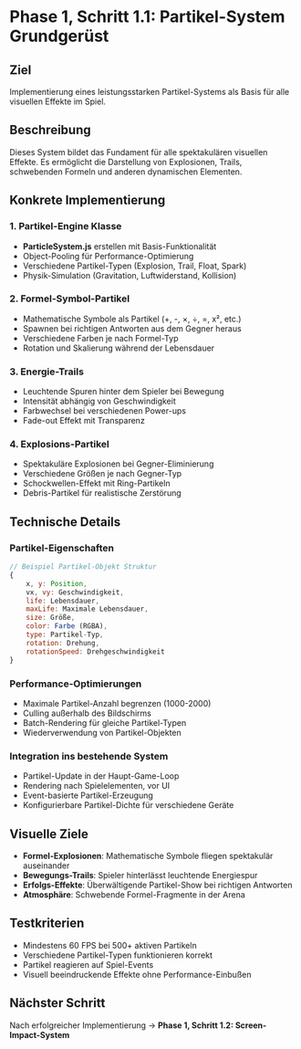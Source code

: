 # Phase 1, Schritt 1.1: Partikel-System Grundgerüst

## Ziel
Implementierung eines leistungsstarken Partikel-Systems als Basis für alle visuellen Effekte im Spiel.

## Beschreibung
Dieses System bildet das Fundament für alle spektakulären visuellen Effekte. Es ermöglicht die Darstellung von Explosionen, Trails, schwebenden Formeln und anderen dynamischen Elementen.

## Konkrete Implementierung

### 1. Partikel-Engine Klasse
- **ParticleSystem.js** erstellen mit Basis-Funktionalität
- Object-Pooling für Performance-Optimierung
- Verschiedene Partikel-Typen (Explosion, Trail, Float, Spark)
- Physik-Simulation (Gravitation, Luftwiderstand, Kollision)

### 2. Formel-Symbol-Partikel
- Mathematische Symbole als Partikel (+, -, ×, ÷, =, x², etc.)
- Spawnen bei richtigen Antworten aus dem Gegner heraus
- Verschiedene Farben je nach Formel-Typ
- Rotation und Skalierung während der Lebensdauer

### 3. Energie-Trails
- Leuchtende Spuren hinter dem Spieler bei Bewegung
- Intensität abhängig von Geschwindigkeit
- Farbwechsel bei verschiedenen Power-ups
- Fade-out Effekt mit Transparenz

### 4. Explosions-Partikel
- Spektakuläre Explosionen bei Gegner-Eliminierung
- Verschiedene Größen je nach Gegner-Typ
- Schockwellen-Effekt mit Ring-Partikeln
- Debris-Partikel für realistische Zerstörung

## Technische Details

### Partikel-Eigenschaften
```javascript
// Beispiel Partikel-Objekt Struktur
{
    x, y: Position,
    vx, vy: Geschwindigkeit,
    life: Lebensdauer,
    maxLife: Maximale Lebensdauer,
    size: Größe,
    color: Farbe (RGBA),
    type: Partikel-Typ,
    rotation: Drehung,
    rotationSpeed: Drehgeschwindigkeit
}
```

### Performance-Optimierungen
- Maximale Partikel-Anzahl begrenzen (1000-2000)
- Culling außerhalb des Bildschirms
- Batch-Rendering für gleiche Partikel-Typen
- Wiederverwendung von Partikel-Objekten

### Integration ins bestehende System
- Partikel-Update in der Haupt-Game-Loop
- Rendering nach Spielelementen, vor UI
- Event-basierte Partikel-Erzeugung
- Konfigurierbare Partikel-Dichte für verschiedene Geräte

## Visuelle Ziele
- **Formel-Explosionen**: Mathematische Symbole fliegen spektakulär auseinander
- **Bewegungs-Trails**: Spieler hinterlässt leuchtende Energiespur
- **Erfolgs-Effekte**: Überwältigende Partikel-Show bei richtigen Antworten
- **Atmosphäre**: Schwebende Formel-Fragmente in der Arena

## Testkriterien
- Mindestens 60 FPS bei 500+ aktiven Partikeln
- Verschiedene Partikel-Typen funktionieren korrekt
- Partikel reagieren auf Spiel-Events
- Visuell beeindruckende Effekte ohne Performance-Einbußen

## Nächster Schritt
Nach erfolgreicher Implementierung → **Phase 1, Schritt 1.2: Screen-Impact-System**
